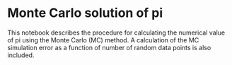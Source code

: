 # Monte Carlo solution of pi
This notebook describes the procedure for calculating the numerical value of pi using the Monte Carlo (MC) method.
A calculation of the MC simulation error as a function of number of random data points is also included.
